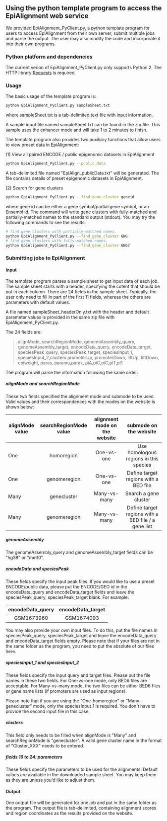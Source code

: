 ## Using the python template program to access the EpiAlignment web service

We provided EpiAlignment_PyClient.py, a python template program for users to access EpiAlignment from their own server, submit multiple jobs and parse the output. The user may also modify the code and incorporate it into their own programs.

### Python platform and dependencies
The current verion of EpiAlignment_PyClient.py only supports Python 2. The HTTP library [Requests](http://docs.python-requests.org/en/master/) is required.

### Usage
The basic usage of the template program is:

```bash
python EpiAlignment_PyClient.py sampleSheet.txt
```
where sampleSheet.txt is a tab-delimited text file with input information.

A sample input file named sampleSheet.txt can be found in the zip file. This sample uses the enhancer mode and will take 1 to 2 minutes to finish.

The template program also provides two auxiliary functions that allow users to view preset data in EpiAlignment:

(1) View all paired ENCODE / public epigenomic datasets in EpiAlignment

```bash
python EpiAlignment_PyClient.py --public_data
```
A tab-delimited file named "EpiAlign_publicData.txt" will be generated. The file contains details of preset epigenomic datasets in EpiAlignment. 

(2) Search for gene clusters

```bash
python EpiAlignment_PyClient.py --find_gene_cluster geneid
```
where gene id can be either a gene symbol/partial gene symbol, or an Ensembl id. The command will write gene clusters with fully-matched and partially-matched names to the standard output (stdout). You may try the following commands to see the results:

```bash
# find gene clusters with partially-matched names.
python EpiAlignment_PyClient.py --find_gene_cluster GNG
# find gene clusters with fully-matched names.
python EpiAlignment_PyClient.py --find_gene_cluster GNG7
``` 

### Submitting jobs to EpiAlignment

#### Input
The template program parses a sample sheet to get input data of each job. The sample sheet starts with a header, specifying the cotent that should be put in each column. There are 24 fields in the sample sheet. Typically, the user only need to fill in part of the first 11 fields, whereas the others are parameters with default values.

A file named sampleSheet_headerOnly.txt with the header and default parameter values is provided in the same zip file with EpiAlignment\_PyClient.py.

The 24 fields are:
>alignMode, searchRegionMode, genomeAssembly\_query, genomeAssembly\_target,
>encodeData\_query, encodeData\_target, speciesPeak\_query, speciesPeak\_target,
>speciesInput\_1, speciesInput\_2,clusters
>promoterUp, promoterDown, liftUp, liftDown,
>epiweight, paras, paramu,parak,
>piA,piC,piG,piT,pi1

The program will parse the information following the same order.

##### alignMode and searchRegionMode
These two fields specified the alignment mode and submode to be used. Valid values and their correspondences with the modes on the website is shown below:

| alignMode value| searchRegionMode value| alignment mode on the website  | submode on the website |
| --------- |:-----------:| :-----:|:-----:|
| One  | homoregion  | One-vs-one |Use homologous regions in this species|
| One  | genomeregion| One-vs-one | Define target regions with a BED file|
| Many  | genecluster | Many-vs-many |Search a gene cluster|
| Many  | genomeregion| Many-vs-many |Define target regions with a BED file / a gene list|

##### genomeAssembly
The genomeAssembly\_query and genomeAssembly\_target fields can be "hg38" or "mm10". 

##### encodeData and speciesPeak
These fields specify the input peak files. If you would like to use a preset ENCODE/public data, please put the ENCODE/GEO id in the encodeData\_query and encodeData\_target fields and leave the speciesPeak\_query, speciesPeak\_target blank. For example: 

| encodeData\_query | encodeData\_target| 
| :---------: |:-----------:| 
| GSM1673960  | GSM1674003 |

You may also provide your own input files. To do this, put the file names in speciesPeak\_query, speciesPeak\_target and leave the encodeData\_query and encodeData\_target fields empty. Please note that if your files are not in the same folder as the program, you need to put the absolute of our files here.

##### speciesInput\_1 and speciesInput\_2
These fields specify the input query and target files. Please put the file names in these two fields. For One-vs-one mode, only BED6 files are acceptable. For Many-vs-many mode, the two files can be either BED6 files or gene name lists (if promoters are used as input regions).

Please note that if you are using the  "One-homoregion" or "Many-genecluster" mode, only the speciesInput\_1 is required. You don't have to provide the second input file in this case.

##### clusters
This field only needs to be filled when alignMode is "Many" and searchRegionMode is "genecluster". A valid gene cluster name in the format of "Cluster_XXX" needs to be entered.

##### fields 16 to 24: parameters
These fields specify the parameters to be used for the alignments. Default values are available in the downloaded sample sheet. You may keep them as they are unless you'd like to adjust them.  

#### Output
One output file will be generated for one job and put in the same folder as the program. The output file is tab-delimited, containing alignment scores and region coordinates as the results provided on the website.

 

